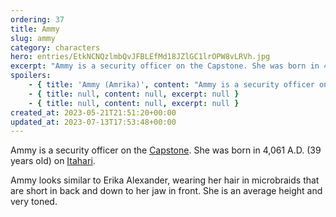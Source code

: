 ```yaml
---
ordering: 37
title: Ammy
slug: ammy
category: characters
hero: entries/EtkNCNQzlmbQvJFBLEfMd18JZlGC1lrOPW8vLRVh.jpg
excerpt: "Ammy is a security officer on the Capstone. She was born in 4,061 A.D. (39 years old) on Itahari.\nAm..."
spoilers:
    - { title: 'Ammy (Amrika)', content: "Ammy is a security officer on the [Capstone](/category/spaceships/capstone). She was born in 4,061 A.D. (39 years old) on [Itahari](/category/planets-cities/itahari).\r\n\r\nAmmy taught [Davi](/category/characters/davi) how to knit.\r\n\r\nAmmy looks similar to Erika Alexander, wearing her hair in microbraids that are short in back and down to her jaw in front. She is an average height and very toned.\r\n\r\n**Pronunciation:**\r\n- om ree’ kuh", excerpt: "Ammy is a security officer on the Capstone. She was born in 4,061 A.D. (39 years old) on Itahari.\nAm..." }
    - { title: null, content: null, excerpt: null }
    - { title: null, content: null, excerpt: null }
created_at: 2023-05-21T21:51:20+00:00
updated_at: 2023-07-13T17:53:48+00:00
---
```

Ammy is a security officer on the [Capstone](/category/spaceships/capstone). She was born in 4,061 A.D. (39 years old) on [Itahari](/category/planets-cities/itahari).

Ammy looks similar to Erika Alexander, wearing her hair in microbraids that are short in back and down to her jaw in front. She is an average height and very toned.